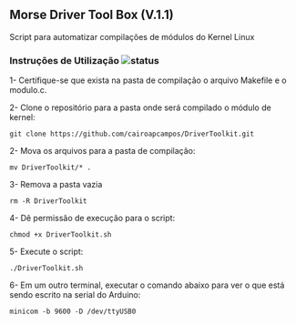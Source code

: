 ## Morse Driver Tool Box (V.1.1)

Script para automatizar compilações de módulos do Kernel Linux

### Instruções de Utilização ![status](https://img.shields.io/readthedocs/pip.svg)

1- Certifique-se que exista na pasta de compilação o arquivo Makefile e o modulo.c.

2- Clone o repositório para a pasta onde será compilado o módulo de kernel:

`git clone https://github.com/cairoapcampos/DriverToolkit.git`

2- Mova os arquivos para a pasta de compilação:

`mv DriverToolkit/* .`

3- Remova a pasta vazia

`rm -R DriverToolkit`

4- Dê permissão de execução para o script:

`chmod +x DriverToolkit.sh`

5- Execute o script:

`./DriverToolkit.sh`

6- Em um outro terminal, executar o comando abaixo para ver o que está sendo escrito na serial do Arduino:


`minicom -b 9600 -D /dev/ttyUSB0`
